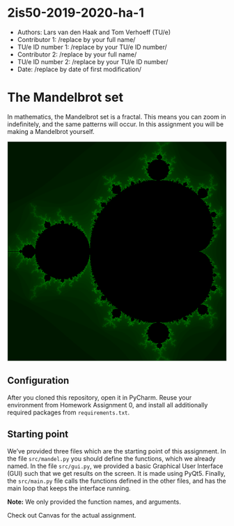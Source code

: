 # 2is50-2019-2020-ha-1

* Authors: Lars van den Haak and Tom Verhoeff (TU/e)
* Contributor 1: /replace by your full name/
* TU/e ID number 1: /replace by your TU/e ID number/
* Contributor 2: /replace by your full name/
* TU/e ID number 2: /replace by your TU/e ID number/
* Date: /replace by date of first modification/

# The Mandelbrot set

In mathematics, the Mandelbrot set is a fractal.
This means you can zoom in indefinitely, and the same patterns will occur.
In this assignment you will be making a Mandelbrot yourself.

![image](docs/source/images/mandelbrot.png)

## Configuration
After you cloned this repository, open it in PyCharm.
Reuse your environment from Homework Assignment 0,
and install all additionally required packages from `requirements.txt`.

## Starting point

We’ve provided three files which are the starting point of this
assignment. In the file `src/mandel.py` you should define the functions,
which we already named. In the file `src/gui.py`, we provided a
basic Graphical User Interface (GUI) such that we get results on the
screen. It is made using PyQt5. Finally, the
`src/main.py` file calls the functions defined in the other
files, and has the main loop that keeps the interface running.

**Note:** We only provided the function names, and arguments.

Check out Canvas for the actual assignment.
